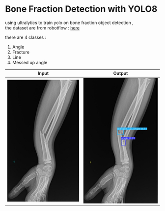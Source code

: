 # Bone Fraction Detection with YOLO8

using ultralytics to train yolo on bone fraction object detection , <br/>
the dataset are from robotflow : [here](https://universe.roboflow.com/roboflow-100/bone-fracture-7fylg/dataset/2)

there are 4 classes : 
1. Angle
2. Fracture
3. Line 
4. Messed up angle


Input             |  Output
:-------------------------:|:-------------------------:
![](test.jpg)  |  ![](results.jpg)
